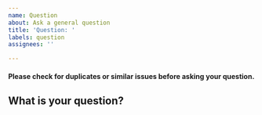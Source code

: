 ```yaml
---
name: Question
about: Ask a general question
title: 'Question: '
labels: question
assignees: ''

---
```


[weed]: <> (This isn't a place for AMA type questions, if you want to ask any of the devs something, reach out to them on twitter prob )
[weed]: <> (any biz bullshit can go to cameron.taylor.ninja@gmail.com)

#### Please check for duplicates or similar issues before asking your question.
## What is your question?
